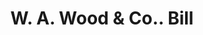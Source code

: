 ---
doi: 10.7916/D8KM0PWF
date_other: '1890'
date_other_textual: 1890-1899
form: printed ephemera
genre:
- Invoices
name:
- W. A. Wood & Co.
object_in_context_url: https://biggert.cul.columbia.edu/items/view/ave_biggert_00466
subject_hierarchical_geographic:
- Boston, Massachusetts, United States
subject_name:
- W. A. Wood & Co.
title: W. A. Wood & Co.. Bill
sort_title: W. A. Wood & Co.. Bill
call_number: ave_biggert_00466
coordinates:
- 42.35805555555556,-71.06361111111111
pid: ave_biggert_00466
identifiers: ave_biggert_00466
thumbnail: https://derivativo-3.library.columbia.edu/iiif/2/ldpd:344143/full/!256,256/0/native.jpg
permalink: "/items/ave_biggert_00466/"
layout: iiif-image-page
---